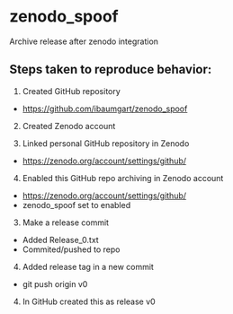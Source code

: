 # zenodo_spoof
Archive release after zenodo integration

## Steps taken to reproduce behavior:

1. Created GitHub repository
- https://github.com/ibaumgart/zenodo_spoof

2. Created Zenodo account

3. Linked personal GitHub repository in Zenodo
- https://zenodo.org/account/settings/github/

4. Enabled this GitHub repo archiving in Zenodo account
- https://zenodo.org/account/settings/github/
- zenodo_spoof set to enabled

3. Make a release commit
- Added Release_0.txt
- Commited/pushed to repo

4. Added release tag in a new commit
- git push origin v0

4. In GitHub created this as release v0